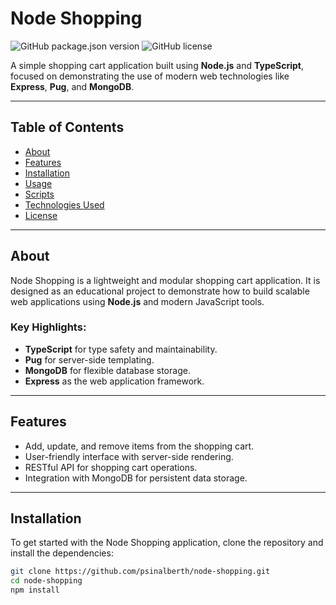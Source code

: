 # Node Shopping

![GitHub package.json version](https://img.shields.io/github/package-json/v/psinalberth/node-shopping)
![GitHub license](https://img.shields.io/github/license/psinalberth/node-shopping)

A simple shopping cart application built using **Node.js** and **TypeScript**, focused on demonstrating the use of modern web technologies like **Express**, **Pug**, and **MongoDB**.

---

## Table of Contents

- [About](#about)
- [Features](#features)
- [Installation](#installation)
- [Usage](#usage)
- [Scripts](#scripts)
- [Technologies Used](#technologies-used)
- [License](#license)

---

## About

Node Shopping is a lightweight and modular shopping cart application. It is designed as an educational project to demonstrate how to build scalable web applications using **Node.js** and modern JavaScript tools.

### Key Highlights:
- **TypeScript** for type safety and maintainability.
- **Pug** for server-side templating.
- **MongoDB** for flexible database storage.
- **Express** as the web application framework.

---

## Features

- Add, update, and remove items from the shopping cart.
- User-friendly interface with server-side rendering.
- RESTful API for shopping cart operations.
- Integration with MongoDB for persistent data storage.

---

## Installation

To get started with the Node Shopping application, clone the repository and install the dependencies:

```bash
git clone https://github.com/psinalberth/node-shopping.git
cd node-shopping
npm install

